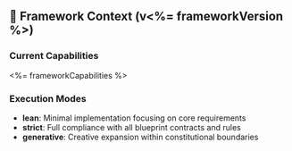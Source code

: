 <!--
@aegisFrameworkVersion: 2.3.0
@intent: Template section for agent instructions
@context: Modular content for framework instruction generation
-->
## 🎯 Framework Context (v<%= frameworkVersion %>)

### Current Capabilities
<%= frameworkCapabilities %>

### Execution Modes
- **lean**: Minimal implementation focusing on core requirements
- **strict**: Full compliance with all blueprint contracts and rules
- **generative**: Creative expansion within constitutional boundaries
